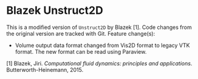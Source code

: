 # Blazek Unstruct2D

This is a modified version of `Unstruct2D` by Blazek [1]. Code changes from the original version are tracked with Git. Feature change(s):
* Volume output data format changed from Vis2D format to legacy VTK format. The new format can be read using Paraview.



[1] Blazek, Jiri. _Computational fluid dynamics: principles and applications_. Butterworth-Heinemann, 2015.
